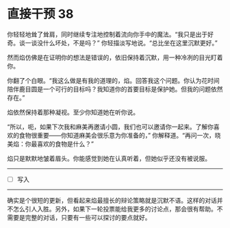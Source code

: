 # 直接干预 38

你轻轻地耸了耸肩，同时继续专注地控制着流向你手中的魔法。“我只是出于好奇。谈一谈没什么坏处，不是吗？” 你轻描淡写地说。“总比坐在这里沉默更好。”

然而焰仿佛是在证明你的想法是错误的，依旧保持着沉默，用一种冷冽的目光盯着你。

你翻了个白眼。“我这么做是有我的道理的，焰。回答我这个问题。你认为花时间陪伴鹿目圆是一个可行的目标吗？我知道你的首要目标是保护她。但我的问题依然存在。”

焰依然保持着那种凝视。至少你知道她在听你说。

“所以，呃，如果下次我和麻美再邀请小圆，我们也可以邀请你一起来。了解你喜欢的食物很重要——你知道麻美会很乐意为你准备的，” 你解释道。“再问一次，晓美焰：你最喜欢的食物是什么？”

焰只是默默地皱着眉头。你能感觉到她在认真听着，但她似乎还没有被说服。

---

- [ ] 写入

---

确实是个很短的更新，但看起来焰最擅长的辩论策略就是沉默不语。这样的对话并不怎么引人入胜。另外，如果下一轮投票能给我更多的讨论点，那会很有帮助。不需要是完整的对话，只要有一些可以探讨的要点就好。

